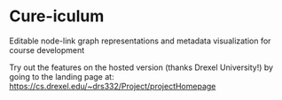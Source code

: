 # Cure-iculum
Editable node-link graph representations and metadata visualization for course development

Try out the features on the hosted version (thanks Drexel University!) by going to the landing page at: https://cs.drexel.edu/~drs332/Project/projectHomepage
